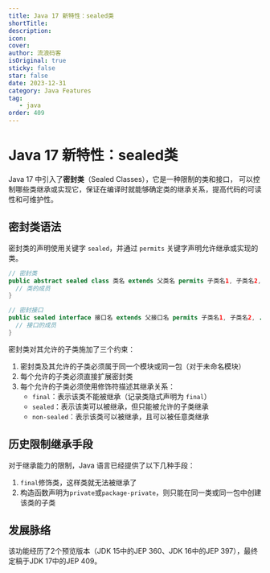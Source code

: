 ```yaml
---
title: Java 17 新特性：sealed类
shortTitle:
description:
icon:
cover:
author: 流浪码客
isOriginal: true
sticky: false
star: false
date: 2023-12-31
category: Java Features
tag:
   - java
order: 409
---
```


# Java 17 新特性：sealed类

Java 17 中引入了**密封类**（Sealed Classes），它是一种限制的类和接口，
可以控制哪些类继承或实现它，保证在编译时就能够确定类的继承关系，提高代码的可读性和可维护性。

## 密封类语法

密封类的声明使用关键字 `sealed`，并通过 `permits` 关键字声明允许继承或实现的类。

```java
// 密封类
public abstract sealed class 类名 extends 父类名 permits 子类名1, 子类名2, ... {
  // 类的成员
}

// 密封接口
public sealed interface 接口名 extends 父接口名 permits 子类名1, 子类名2, ... {
  // 接口的成员
}
```

密封类对其允许的子类施加了三个约束：

1. 密封类及其允许的子类必须属于同一个模块或同一包（对于未命名模块）
2. 每个允许的子类必须直接扩展密封类
3. 每个允许的子类必须使用修饰符描述其继承关系：
    * `final`：表示该类不能被继承（记录类隐式声明为 `final`）
    * `sealed`：表示该类可以被继承，但只能被允许的子类继承
    * `non-sealed`：表示该类可以被继承，且可以被任意类继承

## 历史限制继承手段

对于继承能力的限制，Java 语言已经提供了以下几种手段：

1. `final`修饰类，这样类就无法被继承了
2. 构造函数声明为`private`或`package-private`，则只能在同一类或同一包中创建该类的子类

## 发展脉络

该功能经历了2个预览版本（JDK 15中的JEP 360、JDK 16中的JEP 397），最终定稿于JDK 17中的JEP 409。
